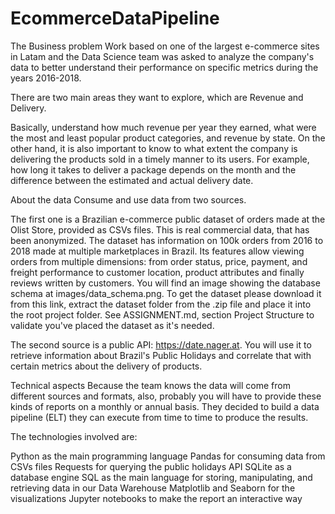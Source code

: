 # EcommerceDataPipeline

The Business problem
Work based on one of the largest e-commerce sites in Latam and the Data Science team was asked to analyze the company's data to better understand their performance on specific metrics during the years 2016-2018.

There are two main areas they want to explore, which are Revenue and Delivery.

Basically, understand how much revenue per year they earned, what were the most and least popular product categories, and revenue by state. On the other hand, it is also important to know to what extent the company is delivering the products sold in a timely manner to its users. For example, how long it takes to deliver a package depends on the month and the difference between the estimated and actual delivery date.

About the data
Consume and use data from two sources.

The first one is a Brazilian e-commerce public dataset of orders made at the Olist Store, provided as CSVs files. This is real commercial data, that has been anonymized. The dataset has information on 100k orders from 2016 to 2018 made at multiple marketplaces in Brazil. Its features allow viewing orders from multiple dimensions: from order status, price, payment, and freight performance to customer location, product attributes and finally reviews written by customers. You will find an image showing the database schema at images/data_schema.png. To get the dataset please download it from this link, extract the dataset folder from the .zip file and place it into the root project folder. See ASSIGNMENT.md, section Project Structure to validate you've placed the dataset as it's needed.

The second source is a public API: https://date.nager.at. You will use it to retrieve information about Brazil's Public Holidays and correlate that with certain metrics about the delivery of products.

Technical aspects
Because the team knows the data will come from different sources and formats, also, probably you will have to provide these kinds of reports on a monthly or annual basis. They decided to build a data pipeline (ELT) they can execute from time to time to produce the results.

The technologies involved are:

Python as the main programming language
Pandas for consuming data from CSVs files
Requests for querying the public holidays API
SQLite as a database engine
SQL as the main language for storing, manipulating, and retrieving data in our Data Warehouse
Matplotlib and Seaborn for the visualizations
Jupyter notebooks to make the report an interactive way
